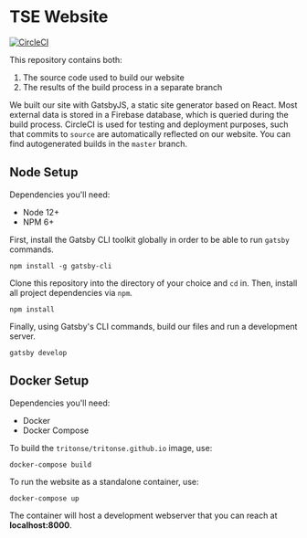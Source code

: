 # TSE Website 

[![CircleCI](https://circleci.com/gh/TritonSE/tritonse.github.io/tree/source.svg?style=svg)](https://circleci.com/gh/TritonSE/tritonse.github.io/tree/source)

This repository contains both:
  1. The source code used to build our website 
  2. The results of the build process in a separate branch

We built our site with GatsbyJS, a static site generator based on React.
Most external data is stored in a Firebase database, which is queried 
during the build process. CircleCI is used for testing and deployment 
purposes, such that commits to `source` are automatically reflected on 
our website. You can find autogenerated builds in the `master` branch.

## Node Setup

Dependencies you'll need:
* Node 12+
* NPM 6+

First, install the Gatsby CLI toolkit globally in order to be able 
to run `gatsby` commands.

```
npm install -g gatsby-cli 
```

Clone this repository into the directory of your choice and `cd` in.
Then, install all project dependencies via `npm`.

```
npm install 
```

Finally, using Gatsby's CLI commands, build our files and run a 
development server.

```
gatsby develop
```

## Docker Setup

Dependencies you'll need:
* Docker
* Docker Compose

To build the `tritonse/tritonse.github.io` image, use:

```
docker-compose build
```

To run the website as a standalone container, use:

```
docker-compose up
```

The container will host a development webserver that you can
reach at **localhost:8000**.
